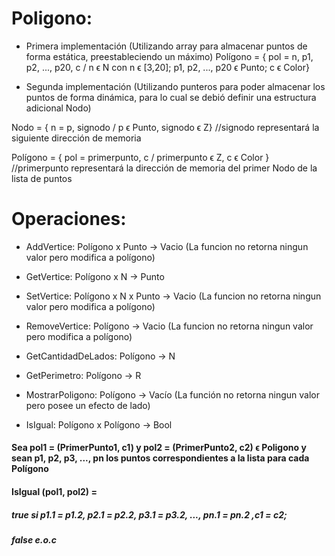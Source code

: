 # Poligono:

* Primera implementación (Utilizando array para almacenar puntos de forma estática, preestableciendo un máximo)
Polígono = { pol = n, p1, p2, ..., p20, c / n ϵ N con n ϵ [3,20]; p1, p2, ..., p20 ϵ Punto; c ϵ Color} 

* Segunda implementación (Utilizando punteros para poder almacenar los puntos de forma dinámica, para lo cual se debió definir una estructura adicional Nodo)

Nodo = { n = p, signodo / p ϵ Punto, signodo ϵ Z} //signodo representará la siguiente dirección de memoria

Polígono = { pol = primerpunto, c / primerpunto ϵ Z, c ϵ Color } //primerpunto representará la dirección de memoria del primer Nodo de la lista de puntos

# Operaciones:

* AddVertice: Polígono x Punto → Vacio (La funcion no retorna ningun valor pero modifica a polígono)

* GetVertice: Polígono x N → Punto

* SetVertice: Polígono x N x Punto → Vacio (La funcion no retorna ningun valor pero modifica a polígono)

* RemoveVertice: Polígono → Vacio (La funcion no retorna ningun valor pero modifica a polígono)

* GetCantidadDeLados: Polígono → N

* GetPerimetro: Polígono → R

* MostrarPoligono: Polígono → Vacío (La función no retorna ningun valor pero posee un efecto de lado)

* IsIgual: Polígono x Polígono → Bool
#### Sea pol1 = (PrimerPunto1, c1) y pol2 = (PrimerPunto2, c2) ϵ Poligono y sean p1, p2, p3, ..., pn los puntos correspondientes a la lista para cada Polígono
#### IsIgual (pol1, pol2) =
##### true                 si  p1.1 = p1.2, p2.1 = p2.2, p3.1 = p3.2, ..., pn.1 = pn.2 ,c1 = c2;
##### false                e.o.c
